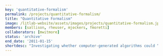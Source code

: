 ```yaml
---
key: 'quantitative-formalism'
permalink: /projects/quantitative-formalism/
title: "Quantitative Formalism"
image: /litlab-website/assets/images/projects/quantitative-formalism.jpg
members: [sallison, rheuser, mjockers, fmoretti]
collaborators: [mwitmore]
status: 'archive'
end_date: '2011-01-15'
shortdesc: "Investigating whether computer-generated algorithms could “recognize” literary genres."
---
```



